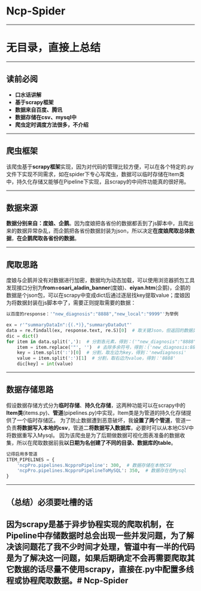 # Ncp-Spider
---
# 无目录，直接上总结
---
## 读前必阅

 - **口水话讲解**
 - **基于scrapy框架**
 - **数据来自百度、腾讯**
 - **数据存储在csv、mysql中**
 - **爬虫定时调度方法很多，不介绍**

---
## 爬虫框架
该爬虫基于**scrapy框架**实现，因为对代码的管理比较方便，可以在各个特定的.py文件下实现不同需求，如在spider下专心写爬虫，数据可以临时存储在Item类中，持久化存储又能够在Pipeline下实现，且scrapy的中间件功能真的很好用。

---
## 数据来源
**数据分别来自：度娘、企鹅**。因为度娘把各省份的数据都丢到了js脚本中，且爬出来的数据异常杂乱，而企鹅把各省份数据封装为json，所以决定**在度娘爬取总体数据**，**在企鹅爬取各省份的数据**。

---
## 爬取思路
度娘与企鹅并没有对数据进行加密，数据均为动态加载，可以使用浏览器抓包工具发现接口分别为**from=osari_aladin_banner**(度娘)、**eiyan.htm**(企鹅)，企鹅的数据是个json包，可以在scrapy中变成dict后通过逐层找key提取value；度娘因为将数据封装在js脚本中了，需要正则提取需要的数据：
```python
以百度的response：'"new_diagnosis":"8888","new_local":"9999"'为举例

ex = r'"summaryDataIn":{(.*)},"summaryDataOut"'
data = re.findall(ex, response.text, re.S)[0]  # 取关键Json，但返回的数据类型为str
dic = dict()
for item in data.split(','):  # 分割各元素，得到：('"new_diagnosis":"8888"')
    item = item.replace('"', '')  # 去除多余符号，得到：('new_diagnosis:8888')
    key = item.split(':')[0]  # 分割，取左边为key，得到：'newdiagnossi'
    value = item.split(':')[1]  # 分割，取右边为value，得到：'8888'
    dic[key] = int(value)
```
---

## 数据存储思路
假设数据存储方式分为**临时存储**、**持久化存储**，这两种功能可以在scrapy中的**Item类**(items.py)、**管道**(pipelines.py)中实现，Item类是为管道的持久化存储提供了一个临时存储区。
为了防止数据遭到恶意破坏，我**设置了两个管道**，管道一负责**将数据写入本地的csv**，管道二**将数据写入数据库**，必要时可以从本地CSV中将数据重写入Mysql。
因为该爬虫是为了后期做数据可视化图表准备的数据收集，所以在爬取数据前我**以日期为名创建了不同的目录、数据库的table**。
```python
记得启用多管道
ITEM_PIPELINES = {
    'ncpPro.pipelines.NcpproPipeline': 300,  # 数据存储在本地CSV
    'ncpPro.pipelines.NcpproPipelineToMySQL': 350,  # 数据存在在Mysql
}
```
---
## （总结）必须要吐槽的话
因为scrapy是基于异步协程实现的爬取机制，在Pipeline中存储数据时总会出现一些并发问题，为了解决该问题花了我不少时间才处理，管道中有一半的代码是为了解决这一问题，如果**后期确定不会再需要爬取其它数据的话尽量不使用scrapy，直接在.py中配置多线程或协程爬取数据**。# Ncp-Spider
---
